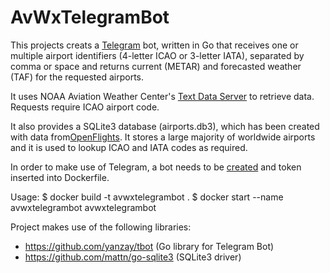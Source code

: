 # AvWxTelegramBot

This projects creats a [Telegram](https://telegram.org/) bot, written in Go that receives one or multiple airport identifiers (4-letter ICAO or 3-letter IATA), separated by comma or space and returns current (METAR) and forecasted weather (TAF) for the requested airports.

It uses NOAA Aviation Weather Center's [Text Data Server](https://www.aviationweather.gov/dataserver) to retrieve data. Requests require ICAO airport code.

It also provides a SQLite3 database (airports.db3), which has been created with data from[OpenFlights](https://openflights.org/data.html#airport). It stores a large majority of worldwide airports and it is used to lookup ICAO and IATA codes as required.

In order to make use of Telegram, a bot needs to be [created](https://core.telegram.org/bots#6-botfather) and token inserted into Dockerfile.

Usage:
    $ docker build -t avwxtelegrambot .
    $ docker start --name avwxtelegrambot avwxtelegrambot

Project makes use of the following libraries:

* https://github.com/yanzay/tbot (Go library for Telegram Bot)
* https://github.com/mattn/go-sqlite3 (SQLite3 driver)